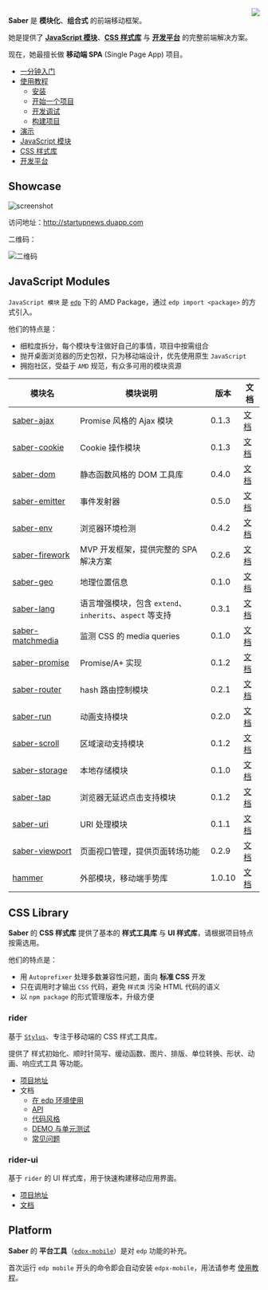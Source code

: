 <img align="right" src="https://cloud.githubusercontent.com/assets/157338/2829225/4fd0441e-cfa0-11e3-844f-060b1fd2275f.png">

**Saber** 是 **模块化**、**组合式** 的前端移动框架。

她是提供了 [**JavaScript 模块**](#javascript-modules)、[**CSS 样式库**](#css-library) 与 [**开发平台**](#platform) 的完整前端解决方案。

现在，她最擅长做 **移动端 SPA** (Single Page App) 项目。

+ [一分钟入门](https://github.com/ecomfe/saber/wiki/Getting-Started)
+ [使用教程](https://github.com/ecomfe/saber/wiki/Tutorial)
    + [安装](https://github.com/ecomfe/saber/wiki/Tutorial#%E5%AE%89%E8%A3%85)
    + [开始一个项目](https://github.com/ecomfe/saber/wiki/Tutorial#%E5%BC%80%E5%A7%8B%E4%B8%80%E4%B8%AA%E9%A1%B9%E7%9B%AE)
    + [开发调试](https://github.com/ecomfe/saber/wiki/Tutorial#%E5%BC%80%E5%8F%91%E8%B0%83%E8%AF%95)
    + [构建项目](https://github.com/ecomfe/saber/wiki/Tutorial#%E6%9E%84%E5%BB%BA%E9%A1%B9%E7%9B%AE)
+ [演示](#showcase)
+ [JavaScript 模块](#javascript-modules)
+ [CSS 样式库](#css-library)
+ [开发平台](#platform)


## Showcase

![screenshot](https://cloud.githubusercontent.com/assets/157338/2828876/6e4d9874-cf9b-11e3-96d9-33f1ef058961.png)

访问地址：http://startupnews.duapp.com

二维码：

![二维码](https://cloud.githubusercontent.com/assets/157338/2837732/3088e110-d022-11e3-81cb-507f61683ba7.png)


## JavaScript Modules

`JavaScript 模块` 是 [`edp`](https://github.com/ecomfe/edp) 下的 AMD Package，通过 `edp import <package>` 的方式引入。

他们的特点是：

+ 细粒度拆分，每个模块专注做好自己的事情，项目中按需组合
+ 抛开桌面浏览器的历史包袱，只为移动端设计，优先使用原生 `JavaScript`
+ 拥抱社区，受益于 `AMD` 规范，有众多可用的模块资源

模块名 | 模块说明 | 版本 | 文档
--- | --- | --- | ---
[saber-ajax](https://github.com/ecomfe/saber-ajax) | Promise 风格的 Ajax 模块 | 0.1.3 | [文档](https://github.com/ecomfe/saber-ajax/blob/master/README.md)
[saber-cookie](https://github.com/ecomfe/saber-cookie) | Cookie 操作模块 | 0.1.3 | [文档](https://github.com/ecomfe/saber-cookie/blob/master/README.md)
[saber-dom](https://github.com/ecomfe/saber-dom) | 静态函数风格的 DOM 工具库 | 0.4.0 | [文档](https://github.com/ecomfe/saber-dom/blob/master/README.md)
[saber-emitter](https://github.com/ecomfe/saber-emitter) | 事件发射器 | 0.5.0 | [文档](https://github.com/ecomfe/saber-emitter/blob/master/README.md)
[saber-env](https://github.com/ecomfe/saber-env) | 浏览器环境检测 | 0.4.2 | [文档](https://github.com/ecomfe/saber-env/blob/master/README.md)
[saber-firework](https://github.com/ecomfe/saber-firework) | MVP 开发框架，提供完整的 SPA 解决方案 | 0.2.6 | [文档](https://github.com/ecomfe/saber-firework/blob/master/README.md)
[saber-geo](https://github.com/ecomfe/saber-geo) | 地理位置信息 | 0.1.0 | [文档](https://github.com/ecomfe/saber-geo/blob/master/README.md)
[saber-lang](https://github.com/ecomfe/saber-lang) | 语言增强模块，包含 `extend`、`inherits`、`aspect` 等支持 | 0.3.1 | [文档](https://github.com/ecomfe/saber-lang/blob/master/README.md)
[saber-matchmedia](https://github.com/ecomfe/saber-matchmedia) | 监测 CSS 的 media queries | 0.1.0 | [文档](https://github.com/ecomfe/saber-matchmedia/blob/master/README.md)
[saber-promise](https://github.com/ecomfe/saber-promise) | Promise/A+ 实现 | 0.1.2 | [文档](https://github.com/ecomfe/saber-promise/blob/master/README.md)
[saber-router](https://github.com/ecomfe/saber-router) | hash 路由控制模块 | 0.2.1 | [文档](https://github.com/ecomfe/saber-router/blob/master/README.md)
[saber-run](https://github.com/ecomfe/saber-run) | 动画支持模块 | 0.2.0 | [文档](https://github.com/ecomfe/saber-run/blob/master/README.md)
[saber-scroll](https://github.com/ecomfe/saber-scroll) | 区域滚动支持模块 | 0.1.2 | [文档](https://github.com/ecomfe/saber-scroll/blob/master/README.md)
[saber-storage](https://github.com/ecomfe/saber-storage) | 本地存储模块 | 0.1.0 | [文档](https://github.com/ecomfe/saber-storage/blob/master/README.md)
[saber-tap](https://github.com/ecomfe/saber-tap) | 浏览器无延迟点击支持模块 | 0.1.2 | [文档](https://github.com/ecomfe/saber-tap/blob/master/README.md)
[saber-uri](https://github.com/ecomfe/saber-uri) | URI 处理模块 | 0.1.1 | [文档](https://github.com/ecomfe/saber-uri/blob/master/README.md)
[saber-viewport](https://github.com/ecomfe/saber-viewport) | 页面视口管理，提供页面转场功能 | 0.2.9 | [文档](https://github.com/ecomfe/saber-viewport/blob/master/README.md)
[hammer](https://github.com/ecomfe/dep-hammer) | 外部模块，移动端手势库 | 1.0.10 | [文档](https://github.com/EightMedia/hammer.js/wiki)

<!-- [saber-ui](https://github.com/ecomfe/saber-ui) | UI 库 | [文档](https://github.com/ecomfe/saber-ui/blob/master/README.md) -->


## CSS Library

**Saber** 的 **CSS 样式库** 提供了基本的 **样式工具库** 与 **UI 样式库**，请根据项目特点按需选用。

他们的特点是：

+ 用 `Autoprefixer` 处理多数兼容性问题，面向 **标准 CSS** 开发
+ 只在调用时才输出 `CSS` 代码，避免 `样式类` 污染 HTML 代码的语义
+ 以 `npm package` 的形式管理版本，升级方便

### rider

基于 [`Stylus`](http://learnboost.github.io/stylus/)、专注于移动端的 CSS 样式工具库。

提供了 样式初始化、顺时针简写、缓动函数、图片、排版、单位转换、形状、动画、响应式工具 等功能。

+ [项目地址](https://github.com/ecomfe/rider)
+ 文档
    + [在 edp 环境使用](https://github.com/ecomfe/edp-provider-rider/blob/master/README.md)
    + [API](https://github.com/ecomfe/rider/blob/master/doc/api.md)
    + [代码风格](https://github.com/ecomfe/rider/blob/master/doc/code-style.md)
    + [DEMO 与单元测试](https://github.com/ecomfe/rider/blob/master/doc/demo-and-ut.md)
    + [常见问题](https://github.com/ecomfe/rider/blob/master/doc/faq.md)

### rider-ui

基于 `rider` 的 UI 样式库，用于快速构建移动应用界面。

+ [项目地址](https://github.com/ecomfe/rider-ui)
+ [文档](https://github.com/ecomfe/rider-ui/blob/master/README.md)


## Platform

**Saber** 的 **平台工具**（[`edpx-mobile`](https://github.com/ecomfe/edpx-mobile)）是对 `edp` 功能的补充。

首次运行 `edp mobile` 开头的命令即会自动安装 `edpx-mobile`，用法请参考 [使用教程](https://github.com/ecomfe/saber/wiki/Tutorial)。

